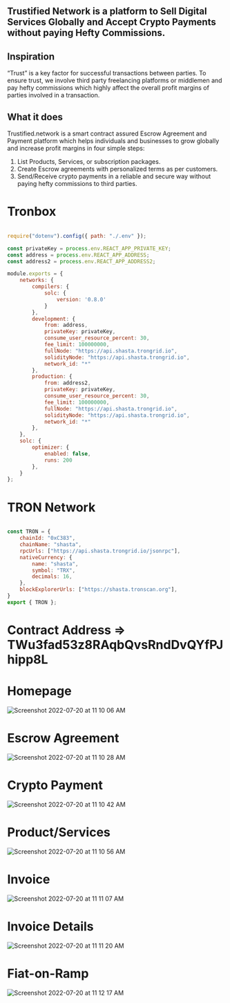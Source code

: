 ## Trustified Network is a platform to Sell Digital Services Globally and Accept Crypto Payments without paying Hefty Commissions.

## Inspiration

“Trust” is a key factor for successful transactions between parties. To ensure trust, we involve third party freelancing platforms or middlemen and pay hefty commissions which highly affect the overall profit margins of parties involved in a transaction.


## What it does

Trustified.network is a smart contract assured Escrow Agreement and Payment platform which helps individuals and businesses to grow globally and increase profit margins in four simple steps:

1) List Products, Services, or subscription packages.
2) Create Escrow agreements with personalized terms as per customers.
3) Send/Receive crypto payments in a reliable and secure way without paying hefty commissions to third parties. 


# Tronbox  


```javascript

require("dotenv").config({ path: "./.env" });

const privateKey = process.env.REACT_APP_PRIVATE_KEY;
const address = process.env.REACT_APP_ADDRESS;
const address2 = process.env.REACT_APP_ADDRESS2;

module.exports = {
    networks: {
        compilers: {
            solc: {
                version: '0.8.0'
            }
        },
        development: {
            from: address,
            privateKey: privateKey,
            consume_user_resource_percent: 30,
            fee_limit: 100000000,
            fullNode: "https://api.shasta.trongrid.io",
            solidityNode: "https://api.shasta.trongrid.io", 
            network_id: "*"
        },
        production: {
            from: address2,
            privateKey: privateKey,
            consume_user_resource_percent: 30,
            fee_limit: 100000000,
            fullNode: "https://api.shasta.trongrid.io",
            solidityNode: "https://api.shasta.trongrid.io", 
            network_id: "*"
        },
    },
    solc: {
        optimizer: {
            enabled: false,
            runs: 200
        },
    }
};

```

# TRON Network

```javascript

const TRON = {
    chainId: "0xC383",
    chainName: "shasta",
    rpcUrls: ["https://api.shasta.trongrid.io/jsonrpc"],
    nativeCurrency: {
        name: "shasta",
        symbol: "TRX",
        decimals: 16,
    },
    blockExplorerUrls: ["https://shasta.tronscan.org"],
} 
export { TRON };  

```

# Contract Address => TWu3fad53z8RAqbQvsRndDvQYfPJhipp8L



# Homepage 
![Screenshot 2022-07-20 at 11 10 06 AM](https://user-images.githubusercontent.com/3678906/179905712-93c2ce0d-0a93-46bf-9802-295eb72add71.png)

# Escrow Agreement
![Screenshot 2022-07-20 at 11 10 28 AM](https://user-images.githubusercontent.com/3678906/179905762-0cae4b87-97a2-4fbe-bcf9-4732c262a41d.png) 

# Crypto Payment
![Screenshot 2022-07-20 at 11 10 42 AM](https://user-images.githubusercontent.com/3678906/179905784-b95ea6cc-67ac-4844-b5c5-31e7b81a2a61.png)

# Product/Services
![Screenshot 2022-07-20 at 11 10 56 AM](https://user-images.githubusercontent.com/3678906/179905829-c7e3340d-224f-4824-93dd-c2dd49d2042e.png) 

# Invoice 
![Screenshot 2022-07-20 at 11 11 07 AM](https://user-images.githubusercontent.com/3678906/179905906-7b518820-e119-4de9-ad9f-4379b0224426.png)  

# Invoice Details
![Screenshot 2022-07-20 at 11 11 20 AM](https://user-images.githubusercontent.com/3678906/179905956-200ea423-8f98-4de9-a601-be9fd0b70450.png) 

# Fiat-on-Ramp
![Screenshot 2022-07-20 at 11 12 17 AM](https://user-images.githubusercontent.com/3678906/179906002-fd59a82a-9e19-4010-a665-6c1defba483d.png)
